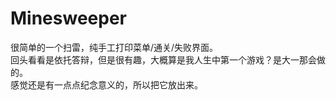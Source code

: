 # Minesweeper
很简单的一个扫雷，纯手工打印菜单/通关/失败界面。  
回头看看是依托答辩，但是很有趣，大概算是我人生中第一个游戏？是大一那会做的。  
感觉还是有一点点纪念意义的，所以把它放出来。  
